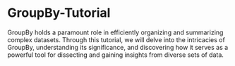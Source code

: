 # GroupBy-Tutorial
GroupBy holds a paramount role in efficiently organizing and summarizing complex datasets. Through this tutorial, we will delve into the intricacies of GroupBy, understanding its significance, and discovering how it serves as a powerful tool for dissecting and gaining insights from diverse sets of data.
